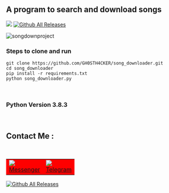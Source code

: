 
<h2> A program to search and download songs </h2>

<a href='https://github.com/GH0STH4CKER'><img src='https://img.shields.io/badge/Author-GH0STH4CKER-success?style=flat&logo=github' ></a>
[![Github All Releases](https://img.shields.io/github/downloads/GH0STH4CKER/song_downloader/total.svg)]()

![songdownproject](https://user-images.githubusercontent.com/62290930/117438811-b0e4e480-af4f-11eb-9486-6225c5322210.png)


<h3> Steps to clone and run </h3>

```git clone https://github.com/GH0STH4CKER/song_downloader.git```<br>
```cd song_downloader```<br>
```pip install -r requirements.txt```<br>
```python song_downloader.py```<br>

<br>

<h3>Python Version  3.8.3 </h3>
<br>
<h2>Contact Me :</h2>
<br>
<table id="contact">
  <tr bgcolor="red">
    <td><a href="https://m.me/dimuth92"><img src=https://i.ibb.co/d57hytv/messenger.png"><br>Messenger</a></td>
    <td><a href="https://t.me/Dimuth92"><img src="https://i.ibb.co/DGF0tb8/telegram.png"><br>Telegram</a></td>
  </tr>
</table>

[![Github All Releases](https://img.shields.io/github/downloads/GH0STH4CKER/song_downloader/total.svg)]()
